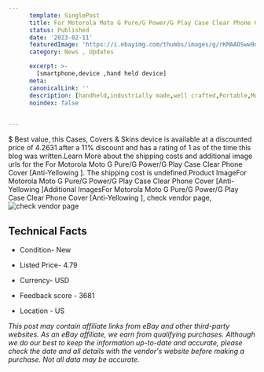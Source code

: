 ```yaml
---
      template: SinglePost
      title: For Motorola Moto G Pure/G Power/G Play Case Clear Phone Cover [Anti-Yellowing ]
      status: Published
      date: '2023-02-11'
      featuredImage: 'https://i.ebayimg.com/thumbs/images/g/rKMAAOSww9dilI-U/s-l225.jpg'
      category: News , Updates

      excerpt: >-
        [smartphone,device ,hand held device]
      meta:
      canonicalLink: ''
      description: [handheld,industrially made,well crafted,Portable,Mobile,Compact,Convenient,Lightweight,Maneuverable,Man-portable,Miniature,Carriable,Hand-held,Light,Holdable,Transportable,Mobile device,Pocket-sized,On-the-go,Wireless,Cordless,Compact size,Convenient size, smartphone,device ,hand held device]
      noindex: false

        
---
```

$
    Best value, this Cases, Covers & Skins device is available at a discounted price of 4.2631 after a 11% discount and has a rating of 1 as of the time this blog was written.Learn More about the shipping costs and additional image urls for the For Motorola Moto G Pure/G Power/G Play Case Clear Phone Cover [Anti-Yellowing ]. The shipping cost is undefined.Product ImageFor Motorola Moto G Pure/G Power/G Play Case Clear Phone Cover [Anti-Yellowing ]Additional ImagesFor Motorola Moto G Pure/G Power/G Play Case Clear Phone Cover [Anti-Yellowing ], check vendor page, ![check vendor page](https://origin-galleryplus.ebayimg.com/ws/web/185446921113_2_0_1/225x225.jpg,https://origin-galleryplus.ebayimg.com/ws/web/185446921113_3_0_1/225x225.jpg,https://origin-galleryplus.ebayimg.com/ws/web/185446921113_4_0_1/225x225.jpg,https://origin-galleryplus.ebayimg.com/ws/web/185446921113_5_0_1/225x225.jpg,https://origin-galleryplus.ebayimg.com/ws/web/185446921113_6_0_1/225x225.jpg)
    
    

 ## Technical Facts 



     
      

 - Condition- New 


      

 - Listed Price- 4.79 


      

 - Currency- USD 


      

 - Feedback score - 3681 


      

 - Location - US 


      
      

 *_This post may contain affiliate links from eBay and other third-party websites. As an eBay affiliate, we earn from qualifying purchases. Although we do our best to keep the information up-to-date and accurate, please check the date and all details with the vendor's website before making a purchase. Not all data may be accurate._*



    
    
    
    
    
